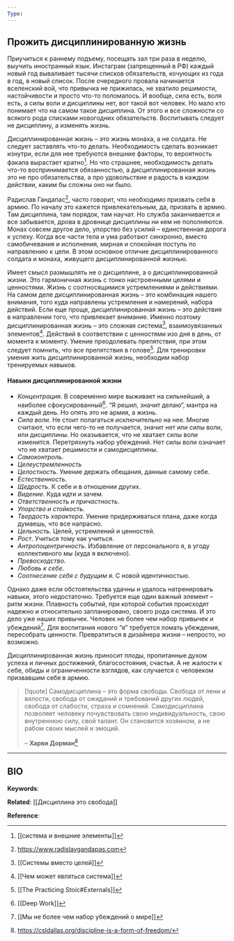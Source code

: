 ```yaml
---
Type:
---
```

## Прожить дисциплинированную жизнь
Приучиться к раннему подъему, посещать зал три раза в неделю, выучить иностранный язык. Инстаграм (запрещенный в РФ) каждый новый год вываливает тысячи списков обязательств, кочующих из года в год, в новый список. После очередного провала начинается вселенский вой, что привычка не прижилась, не хватило решимости, настойчивости и просто что-то поломалось. И вообще, сила есть, воля есть, а силы воли и дисциплины нет, вот такой вот человек. Но мало кто понимает что на самом такое дисциплина. От этого и все сложности со всякого рода списками новогодних обязательств. Воспитывать следует не дисциплину, а изменять жизнь.

Дисциплинированная жизнь – это жизнь монаха, а не солдата. Не следует заставлять что-то делать. Необходимость сделать возникает изнутри, если для нее требуются внешние факторы, то вероятность факапа вырастает кратно[^1]. Но что страшнее, необходимость делать что-то воспринимается обязанностью, а дисциплинированная жизнь это не про обязательства, а про удовольствие и радость в каждом действии, каким бы сложны оно ни было.

Радислав Гандапас[^2], часто говорит, что необходимо призвать себя в армию. По началу это кажется привлекательным, да, призвать в армию. Там дисциплина, там порядок, там научат. Но служба заканчивается и все забывается, дрова в дровнице дисциплины ни кем не пополняются. Монах совсем другое дело, упорство без усилий – единственная дорога к успеху. Когда все части тела и ума работают синхронно, вместо самобичевания и исполнения, мирная и спокойная поступь по направлению к цели. В этом основное отличие дисциплинированного солдата и монаха, живущего дисциплинированной жизнью.

Имеет смысл размышлять не о дисциплине, а о дисциплинированной жизни. Это гармоничная жизнь с тонко настроенными целями и ценностями. Жизнь с соотносящимися устремлениями и действиями. На самом деле дисциплинированная жизнь – это комбинация нашего внимания, того куда направлены устремления и намерений, набора действий. Если еще проще, дисциплинированная жизнь – это действия в направлении того, что привлекает внимание. Именно поэтому дисциплинированная жизнь – это сложная система[^3], взаимоувязанных элементов[^4]. Действий в соответствии с ценностями изо дня в день, от момента к моменту. Умение преодолевать препятствия, при этом следует помнить, что все препятствия в голове[^5]. Для тренировки умения жить дисциплинированной жизнь, необходим набор тренируемых навыков.

#### Навыки дисциплинированной жизни
- *Концентрация*. В современно мире выживает на сильнейший, а наиболее сфокусированный[^6]. “Я решил, значит делаю”, мантра на каждый день. Но опять это не армия, а жизнь.
- *Сила воли*. Не стоит полагаться исключительно на нее. Многие считают, что если чего-то не получается, значит нет или силы воли, или дисциплины. Но оказывается, что не хватает силы воли изменится. Перетряхнуть набор убеждений. Нет силы воли означает что не хватает решимости и самодисциплины.
- *Самоконтроль*.
- *Целеустремленность*
- *Целостность*. Умение держать обещания, данные самому себе.
- *Естественность*.
- *Щедрость*. К себе и в отношении других.
- *Видение*. Куда идти и зачем.
- *Ответственность и причастность*.
- *Упорство и стойкость*.
- *Твердость характера*. Умение придерживаться плана, даже когда думаешь, что все напрасно.
- *Цельность*. Целей, устремлений и ценностей.
- *Рост*. Учиться тому как учиться.
- *Антропоцентричность*. Избавление от персонального я, в угоду коллективного мы (куда я включено).
- *Превосходство*.
- *Любовь к себе*.
- *Соотнесение себя с будущим я*. С новой идентичностью.

Однако даже если обстоятельства удачны и удалось натренировать навыки, этого недостаточно. Требуется еще один важный элемент – ритм жизни. Плавность событий, при которой события происходят надежно и относительно запланировано, своего рода система. И это дело уже наших привычек. Человек не более чем набор привычек и убеждений[^7]. Для воспитания нового “я” требуется ломать убеждения, пересобрать ценности. Превратиться в дизайнера жизни – непросто, но возможно.

Дисциплинированная жизнь приносит плоды, пропитанные духом успеха и личных достижений, благосостояния, счастья. А не жалости к себе, обиды и ограниченности взглядов, как случается с человеком призвавшим себя в армию.

> [!quote]
> Самодисциплина – это форма свободы. Свобода от лени и вялости, свобода от ожиданий и требований других людей, свобода от слабости, страха и сомнений. Самодисциплина позволяет человеку почувствовать свою индивидуальность, свою внутреннюю силу, свой талант. Он становится хозяином, а не рабом своих мыслей и эмоций.
> 
> – **Харви Дорман**[^8]
> 

***
## BIO
**Keywords**:

**Related**:
[[Дисциплина это свобода]]

**Reference**: 

[^1]: [[система и внешние элементы]]
[^2]: https://www.radislavgandapas.com
[^3]: [[Системы вместо целей]]
[^4]: [[Чем может являться система]]
[^5]: [[The Practicing Stoic#Externals]]
[^6]: [[Deep Work]]
[^7]: [[Мы не более чем набор убеждений о мире]]
[^8]: https://csldallas.org/discipline-is-a-form-of-freedom/